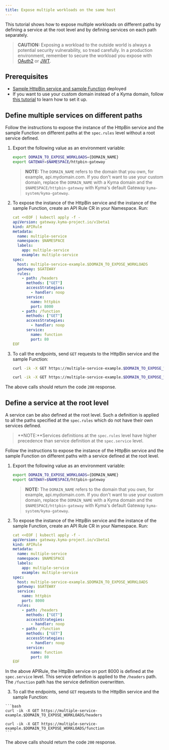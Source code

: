 ```yaml
---
title: Expose multiple workloads on the same host
---
```


This tutorial shows how to expose multiple workloads on different paths by defining a service at the root level and by defining services on each path separately.

   > **CAUTION:** Exposing a workload to the outside world is always a potential security vulnerability, so tread carefully. In a production environment, remember to secure the workload you expose with [OAuth2](./apix-07-expose-and-secure-a-workload/apix-07-01-expose-and-secure-workload-oauth2.md) or [JWT](./apix-07-expose-and-secure-a-workload/apix-07-03-expose-and-secure-workload-jwt.md).

## Prerequisites

* [Sample HttpBin service and sample Function](./apix-01-create-workload.md) deployed
* If you want to use your custom domain instead of a Kyma domain, follow [this tutorial](./apix-02-setup-custom-domain-for-workload.md) to learn how to set it up.

## Define multiple services on different paths

Follow the instructions to expose the instance of the HttpBin service and the sample Function on different paths at the `spec.rules` level without a root service defined.

1. Export the following value as an environment variable:

   ```bash
   export DOMAIN_TO_EXPOSE_WORKLOADS={DOMAIN_NAME}
   export GATEWAY=$NAMESPACE/httpbin-gateway 
   ```
   >**NOTE:** The `DOMAIN_NAME` refers to the domain that you own, for example, api.mydomain.com. If you don't want to use your custom domain, replace the `DOMAIN_NAME` with a Kyma domain and the `$NAMESPACE/httpbin-gateway` with Kyma's default Gateway `kyma-system/kyma-gateway`.

2. To expose the instance of the HttpBin service and the instance of the sample Function, create an API Rule CR in your Namespace. Run:

   ```yaml
   cat <<EOF | kubectl apply -f -
   apiVersion: gateway.kyma-project.io/v1beta1
   kind: APIRule
   metadata:
     name: multiple-service
     namespace: $NAMESPACE
     labels:
       app: multiple-service
       example: multiple-service
   spec:
     host: multiple-service-example.$DOMAIN_TO_EXPOSE_WORKLOADS
     gateway: $GATEWAY
     rules:
       - path: /headers
         methods: ["GET"]
         accessStrategies:
           - handler: noop
         service:
           name: httpbin
           port: 8000
       - path: /function
         methods: ["GET"]
         accessStrategies:
           - handler: noop
         service:
           name: function
           port: 80
   EOF
   ```

3. To call the endpoints, send `GET` requests to the HttpBin service and the sample Function:

    ```bash
    curl -ik -X GET https://multiple-service-example.$DOMAIN_TO_EXPOSE_WORKLOADS/headers

    curl -ik -X GET https://multiple-service-example.$DOMAIN_TO_EXPOSE_WORKLOADS/function 
    ```
  The above calls should return the code `200` response.

## Define a service at the root level

A service can be also defined at the root level. Such a definition is applied to all the paths specified at the `spec.rules` which do not have their own services defined. 
 
 > **NOTE:**Services definitions at the `spec.rules` level have higher precedence than service definition at the `spec.service` level.

Follow the instructions to expose the instance of the HttpBin service and the sample Function on different paths with a service defined at the root level.

1. Export the following value as an environment variable:

   ```bash
   export DOMAIN_TO_EXPOSE_WORKLOADS={DOMAIN_NAME}
   export GATEWAY=$NAMESPACE/httpbin-gateway 
   ```
   >**NOTE:** The `DOMAIN_NAME` refers to the domain that you own, for example, api.mydomain.com. If you don't want to use your custom domain, replace the `DOMAIN_NAME` with a Kyma domain and the `$NAMESPACE/httpbin-gateway` with Kyma's default Gateway `kyma-system/kyma-gateway`.

2. To expose the instance of the HttpBin service and the instance of the sample Function, create an API Rule CR in your Namespace. Run:

   ```yaml
   cat <<EOF | kubectl apply -f -
   apiVersion: gateway.kyma-project.io/v1beta1
   kind: APIRule
   metadata:
     name: multiple-service
     namespace: $NAMESPACE
     labels:
       app: multiple-service
       example: multiple-service
   spec:
     host: multiple-service-example.$DOMAIN_TO_EXPOSE_WORKLOADS
     gateway: $GATEWAY
     service:
       name: httpbin
       port: 8000
     rules:
       - path: /headers
         methods: ["GET"]
         accessStrategies:
           - handler: noop
       - path: /function
         methods: ["GET"]
         accessStrategies:
           - handler: noop
         service:
           name: function
           port: 80
   EOF
   ```
  In the above APIRule, the HttpBin service on port 8000 is defined at the `spec.service` level. This service definition is applied to the `/headers` path. The `/function` path has the service definition overwritten.

  3. To call the endpoints, send `GET` requests to the HttpBin service and the sample Function:

    ```bash
    curl -ik -X GET https://multiple-service-example.$DOMAIN_TO_EXPOSE_WORKLOADS/headers

    curl -ik -X GET https://multiple-service-example.$DOMAIN_TO_EXPOSE_WORKLOADS/function 
    ```
  The above calls should return the code `200` response.